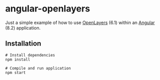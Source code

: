 # angular-openlayers

Just a simple example of how to use [OpenLayers](https://openlayers.org/) (6.1) within an [Angular](https://angular.io/) (8.2) application.

## Installation

```
# Install dependencies
npm install

# Compile and run application
npm start
```
